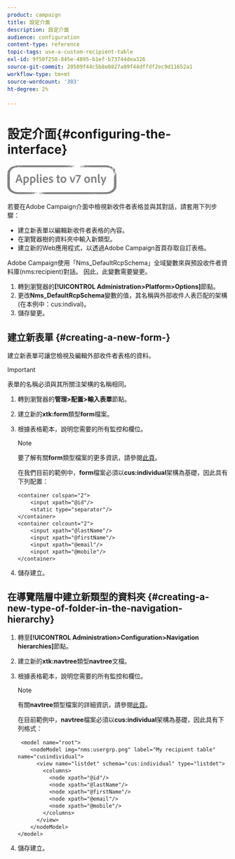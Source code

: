 ```yaml
---
product: campaign
title: 設定介面
description: 設定介面
audience: configuration
content-type: reference
topic-tags: use-a-custom-recipient-table
exl-id: 9f50f258-845e-4895-b1ef-b73744dea326
source-git-commit: 20509f44c5b8e0827a09f44dffdf2ec9d11652a1
workflow-type: tm+mt
source-wordcount: '303'
ht-degree: 2%

---
```


# 設定介面{#configuring-the-interface}

![](../../assets/v7-only.svg)

若要在Adobe Campaign介面中檢視新收件者表格並與其對話，請套用下列步驟：

* 建立新表單以編輯新收件者表格的內容。
* 在瀏覽器樹的資料夾中輸入新類型。
* 建立新的Web應用程式，以透過Adobe Campaign首頁存取自訂表格。

Adobe Campaign使用「Nms_DefaultRcpSchema」全域變數來與預設收件者資料庫(nms:recipient)對話。 因此，此變數需要變更。

1. 轉到瀏覽器的&#x200B;**[!UICONTROL Administration>Platform>Options]**&#x200B;節點。
1. 更改&#x200B;**Nms_DefaultRcpSchema**&#x200B;變數的值，其名稱與外部收件人表匹配的架構(在本例中：cus:indival)。
1. 儲存變更。

## 建立新表單 {#creating-a-new-form-}

建立新表單可讓您檢視及編輯外部收件者表格的資料。

>[!IMPORTANT]
>
>表單的名稱必須與其所關注架構的名稱相同。

1. 轉到瀏覽器的&#x200B;**管理>配置>輸入表單**&#x200B;節點。
1. 建立新的&#x200B;**xtk:form**&#x200B;類型&#x200B;**form**&#x200B;檔案。
1. 根據表格範本，說明您需要的所有監控和欄位。

   >[!NOTE]
   >
   >要了解有關&#x200B;**form**&#x200B;類型檔案的更多資訊，請參閱[此頁](../../configuration/using/identifying-a-form.md)。

   在我們目前的範例中，**form**&#x200B;檔案必須以&#x200B;**cus:individual**&#x200B;架構為基礎，因此具有下列配置：

   ```
   <container colspan="2">
       <input xpath="@id"/>
       <static type="separator"/>
   </container>
   <container colcount="2">
       <input xpath="@lastName"/>
       <input xpath="@firstName"/>
       <input xpath="@email"/>
       <input xpath="@mobile"/>
   </container> 
   ```

1. 儲存建立。

## 在導覽階層中建立新類型的資料夾 {#creating-a-new-type-of-folder-in-the-navigation-hierarchy}

1. 轉至&#x200B;**[!UICONTROL Administration>Configuration>Navigation hierarchies]**&#x200B;節點。
1. 建立新的&#x200B;**xtk:navtree**&#x200B;類型&#x200B;**navtree**&#x200B;文檔。
1. 根據表格範本，說明您需要的所有監控和欄位。

   >[!NOTE]
   >
   >有關&#x200B;**navtree**&#x200B;類型檔案的詳細資訊，請參閱[此頁](../../platform/using/adobe-campaign-explorer.md#about-navigation-hierarchy)。

   在目前範例中，**navtree**&#x200B;檔案必須以&#x200B;**cus:individual**&#x200B;架構為基礎，因此具有下列格式：

   ```
    <model name="root">
       <nodeModel img="nms:usergrp.png" label="My recipient table" name="cusindividual">
         <view name="listdet" schema="cus:individual" type="listdet">
           <columns>
             <node xpath="@id"/>
             <node xpath="@lastName"/>
             <node xpath="@firstName"/>
             <node xpath="@email"/>
             <node xpath="@mobile"/>
           </columns>
         </view>
       </nodeModel>
   </model>
   ```

1. 儲存建立。
